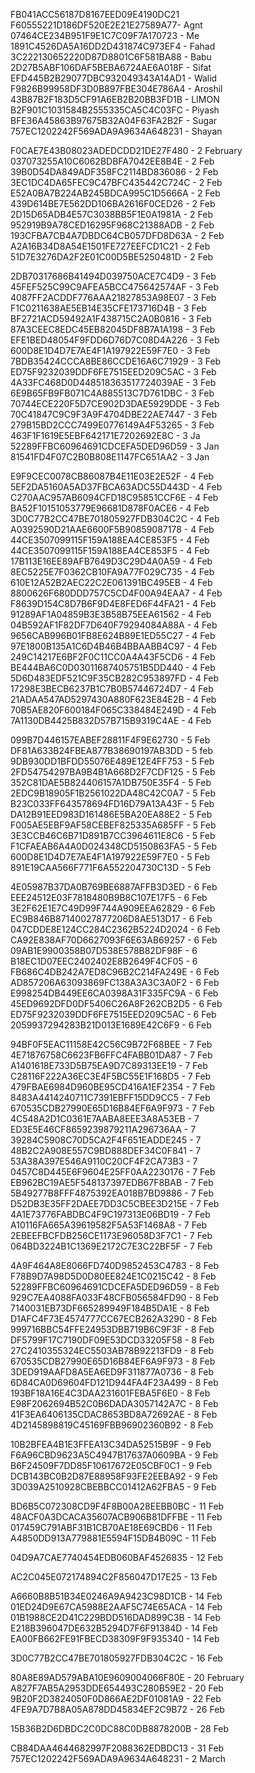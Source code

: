 FB041ACC56187D8167EED09E4190DC21 
F60555221D186DF520E2E21E27589A77- Agnt
07464CE234B951F9E1C7C09F7A170723 - Me
1891C4526DA5A16DD2D431874C973EF4 - Fahad
3C222130652220D87D8801C6F581BA88 - Babu
2D27B5ABF106DAF5BEBA6724AE6A018F - Sifat
EFD445B2B29077DBC932049343A14AD1 - Walid
F9826B99958DF3D0B897FBE304E786A4 - Aroshil
43B87B2F183D5CF91A6EB2B20BB3FD1B - LIMON
B2F901C1031584B2555335CA5C4C03FC - Piyash
BFE36A45863B97675B32A04F63FA2B2F - Sugar
757EC1202242F569ADA9A9634A648231 - Shayan


F0CAE7E43B08023ADEDCDD21DE27F480 - 2 February
037073255A10C6062BDBFA7042EE8B4E - 2 Feb
39B0D54DA849ADF358FC2114BD836086 - 2 Feb
3EC1DC4DA65FEC9C47BFC435442C724C - 2 Feb
E52A0BA7B224AB245BDCA995C1D5666A - 2 Feb
439D614BE7E562DD106BA2616F0CED26 - 2 Feb
2D15D65ADB4E57C3038BB5F1E0A1981A - 2 Feb
952919B9A78CED16295F968C21388ADB - 2 Feb
193CFBA7CB4A7DBDC64CB057DFD8D63A - 2 Feb
A2A16B34D8A54E1501FE727EEFCD1C21 - 2 Feb
51D7E3276DA2F2E01C00D5BE5250481D - 2 Feb

2DB70317686B41494D039750ACE7C4D9 - 3 Feb
45FEF525C99C9AFEA5BCC475642574AF - 3 Feb
4087FF2ACDDF776AAA21827853A98E07 - 3 Feb
F1C0211638AE5EB14E35CFE173716D4B - 3 Feb
BF2721ACD59492A1F438715C2A0B0816 - 3 Feb
87A3CEEC8EDC45EB82045DF8B7A1A198 - 3 Feb
EFE1BED48054F9FDD6D76D7C08D4A226 - 3 Feb
600D8E1D4D7E7AE4F1A197922E59F7E0 - 3 Feb
7BDB35424CCCA8BE86CCDE16A6C71929 - 3 Feb
ED75F9232039DDF6FE7515EED209C5AC - 3 Feb
4A33FC468D0D448518363517724039AE - 3 Feb
6E9B65FB9FB071C4A885513C7D761DBC - 3 Feb
70744ECE220F5D7CE902D3DAE5929DDE - 3 Feb
70C41847C9C9F3A9F4704DBE22AE7447 - 3 Feb
279B15BD2CCC7499E0776149A4F53265 - 3 Feb
463F1F1619E5EBF642171E7202692E8C - 3 Ja
52289FFBC60964691CDCEFA5DED96D59 - 3 Jan
81541FD4F07C2B0B808E1147FC651AA2 - 3 Jan

E9F9CEC0078CB86087B4E11E03E2E52F - 4 Feb
5EF2DA5160A5AD37FBCA63ADC55D443D - 4 Feb
C270AAC957AB6094CFD18C95851CCF6E - 4 Feb
BA52F10151053779E96681D878F0ACE6 - 4 Feb
3D0C77B2CC47BE701805927FDB304C2C - 4 Feb
A0392590D21AAE6600F5B90859087178 - 4 Feb
44CE3507099115F159A188EA4CE853F5 - 4 Feb
44CE3507099115F159A188EA4CE853F5 - 4 Feb
17B113E16EE89AFB7649D3C29D4A0A59 - 4 Feb
8EC5225E7F0362CB10FA9A77F029C735 - 4 Feb
610E12A52B2AEC22C2E061391BC495EB - 4 Feb
8800626F680DDD757C5CD4F00A94EAA7 - 4 Feb
F8639D154C8D7B6F9D4E8FED6F44FA21 - 4 Feb
91289AF1A04859B3E3B58B75EEA61562 - 4 Feb
04B592AF1F82DF7D640F79294084A88A - 4 Feb
9656CAB996B01FB8E624B89E1ED55C27 - 4 Feb
97E1800B135A1C6D4B46B4BBAABB4C97 - 4 Feb
249C14217E6BF2F0C11CC0A4A43F5CD6 - 4 Feb
BE444BA6C0D03011687405751B5DD440 - 4 Feb
5D6D483EDF521C9F35CB282C953897FD - 4 Feb
17298E3BECB6237B1C7B0B57446724D7 - 4 Feb
21ADAA547AD5297430A880F623E84E2B - 4 Feb
70B5AE820F600184F065C338484E249D - 4 Feb
7A1130DB4425B832D57B715B9319C4AE - 4 Feb

099B7D446157EABEF28811F4F9E62730 - 5 Feb
DF81A633B24FBEA877B38690197AB3DD - 5 feb
9DB930DD1BFDD55076E489E12E4FF753 - 5 Feb
2FD54754297BA9B4B1A668D2F7CDF125 - 5 Feb
352C81DAE5B824406157A1DB750E35F4 - 5 Feb
2EDC9B18905F1B2561022DA48C42C0A7 - 5 Feb
B23C033FF643578694FD16D79A13A43F - 5 Feb
DA12B91EED983D161486E5BA20EA88E2 - 5 Feb
F005AE5EBF9AF58CEBEF825335A685FF - 5 Feb
3E3CCB46C6B71D891B7CC3964611E8C6 - 5 Feb
F1CFAEAB6A4A0D024348CD5150863FA5 - 5 Feb
600D8E1D4D7E7AE4F1A197922E59F7E0 - 5 Feb
891E19CAA566F771F6A552204730C13D - 5 Feb

4E05987B37DA0B769BE6887AFFB3D3ED - 6 Feb
EEE24512E03F7818480B9B8C107E17F5 - 6 Feb
3E2F62E1E7C49D99F744A909EEA62829 - 6 Feb
EC9B846B87140027877206D8AE513D17 - 6 Feb
047CDDE8E124CC284C2362B5224D2024 - 6 Feb
CA92E838AF70D6627093F6E63AB69257 - 6 Feb
09AB1E9900358B07D538E578B82DF98F - 6
B18EC1D07EEC2402402E8B2649F4CF05 - 6
FB686C4DB242A7ED8C96B2C214FA249E - 6 Feb
AD857206A63093869FC138A3A3C3A0F2 - 6 Feb
E998254DB449EE6CA0398A31F335FC9A - 6 Feb
45ED9692DFD0DF5406C26A8F262CB2D5 - 6 Feb
ED75F9232039DDF6FE7515EED209C5AC - 6 Feb
2059937294283B21D013E1689E42C6F9 - 6 Feb

94BF0F5EAC11158E42C56C9B72F68BEE - 7 Feb
4E71876758C6623FB6FFC4FABB01DA87 - 7 Feb
A1401618E733D5B75EA9D7C89313EE19 - 7 Feb
C28116F222A36EC3E4F5BC55E1F168D5 - 7 Feb
479FBAE6984D960BE95CD416A1EF2354 - 7 Feb
8483A4414240711C7391EBFF15DD9CC5 - 7 Feb
670535CDB27990E65D16B84EF6A9F973 - 7 Feb
4C548A2D1C0361E7AABA8EEE3A8A53EB - 7
ED3E5E46CF8659239879211A296736AA - 7
39284C5908C70D5CA2F4F651EADDE245 - 7
48B2C2A908E557C9BD888DEF34C0F841 - 7
53A38A397E546A9110C20CF4F2CA73B3 - 7 
0457C8D445E6F9604E25FF0AA2230176 - 7 Feb
EB962BC19AE5F548137397EDB67F8BAB - 7 Feb
5B49277B8FFF4875392EA018B7BD9886 - 7 Feb
D52DB3E35FF2DAEE7DD3C5CBEE3D215E - 7 Feb
4A1E73776FABDBC4F9C197313E06BD19 - 7 Feb
A10116FA665A39619582F5A53F1468A8 - 7 Feb
2EBEEFBCFDB256CE1173E96058D3F7C1 - 7 Feb
064BD3224B1C1369E2172C7E3C22BF5F - 7 Feb

4A9F464A8E8066FD740D9852453C4783 - 8 Feb
F78B9D7A98D5D0D80EE824E1C0215C42 - 8 Feb
52289FFBC60964691CDCEFA5DED96D59 - 8 Feb
929C7EA4088FA033F48CFB056584FD90 - 8 Feb
7140031EB73DF665289949F184B5DA1E - 8 Feb
D1AFC4F73E4574777CC67ECB262A3290 - 8 Feb
999716BBC54FFE24953DBB719B6C9F3F - 8 Feb
DF5799F17C7190DF09E53DCD33205F58 - 8 Feb
27C2410355324EC5503AB78B92213FD9 - 8 Feb
670535CDB27990E65D16B84EF6A9F973 - 8 Feb
3DED919AAFD8A5EA6ED9F311877A0736 - 8 Feb
6D84CA0D69604FD121D944FA4F23A499 - 8 Feb
193BF18A16E4C3DAA231601FEBA5F6E0 - 8 Feb
E98F2062694B52C0B6DADA3057142A7C - 8 Feb
41F3EA6406135CDAC8653BD8A72692AE - 8 Feb
4D2145898819C45169FBB96902360B92 - 8 Feb

10B2BFEA4B1E3FFEA13C34DA52515B9F - 9 Feb
F6A96CBD9623A5C4947B17637A0609BA - 9 Feb
B6F24509F7DD85F10617672E05CBF0C1 - 9 Feb
DCB143BC0B2D87E88958F93FE2EEBA92 - 9 Feb
3D039A2510928CBEBBCC01412A62FBA5 - 9 Feb

BD6B5C072308CD9F4F8B00A28EEBB0BC - 11 Feb
48ACF0A3DCACA35607ACB906B81DFFBE - 11 Feb
017459C791ABF31B1CB70AE18E69CBD6 - 11 Feb
A4850DD913A779881E5594F15DB4B09C - 11 Feb

04D9A7CAE7740454EDB060BAF4526835 - 12 Feb

AC2C045E072174894C2F856047D17E25 - 13 Feb

A6660B8B51B34E0246A9A9423C98D1CB - 14 Feb
01ED24D9E67CA5988E2AAF5C74E65ACA - 14 Feb
01B1988CE2D41C229BDD516DAD899C3B - 14 Feb
E218B396047DE632B5294D7F6F91384D - 14 Feb
EA00FB662FE91FBECD38309F9F935340 - 14 Feb

3D0C77B2CC47BE701805927FDB304C2C - 16 Feb

80A8E89AD579ABA10E9609004066F80E - 20 February
A827F7AB5A2953DDE654493C280B59E2 - 20 Feb
9B20F2D3824050F0D866AE2DF01081A9 - 22 Feb
4FE9A7D7B8A05A878DD45834EF2C9B72 - 26 Feb

15B36B2D6DBDC2C0DC88C0DB8878200B - 28 Feb

CB84DAA4644682997F2088362EDBDC13 - 31 Feb
757EC1202242F569ADA9A9634A648231 - 2 March
